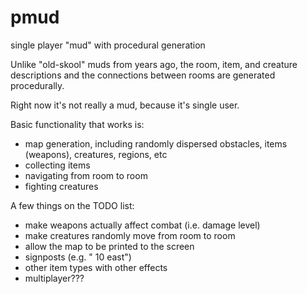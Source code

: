 pmud
====

single player "mud" with procedural generation

Unlike "old-skool" muds from years ago, the room, item, and creature descriptions and the connections between rooms are
generated procedurally.  

Right now it's not really a mud, because it's single user.

Basic functionality that works is:
- map generation, including randomly dispersed obstacles, items (weapons), creatures, regions, etc
- collecting items
- navigating from room to room
- fighting creatures

A few things on the TODO list:
- make weapons actually affect combat (i.e. damage level)
- make creatures randomly move from room to room
- allow the map to be printed to the screen
- signposts (e.g. "<region> 10 east")
- other item types with other effects
- multiplayer???
